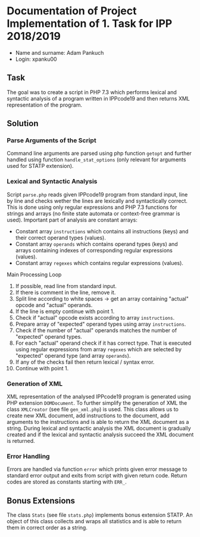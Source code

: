 # Documentation of Project Implementation of 1. Task for IPP 2018/2019
* Name and surname: Adam Pankuch
* Login: xpanku00

## Task

The goal was to create a script in PHP 7.3 which performs lexical and syntactic analysis of a program written in IPPcode19 and then returns XML representation of the program.


## Solution

### Parse Arguments of the Script

Command line arguments are parsed using php function `getopt` and further handled using function `handle_stat_options` (only relevant for arguments used for STATP extension). 


### Lexical and Syntactic Analysis

Script `parse.php` reads given IPPcode19 program from standard input, line by line and checks wether the lines are lexically and syntactically correct. This is done using only regular expressions and PHP 7.3 functions for strings and arrays (no finite state automata or context-free grammar is used). Important part of analysis are constant arrays:

* Constant array `instructions` which contains all instructions (keys) and their correct operand types (values).
* Constant array `operands` which contains operand types (keys) and arrays containing indexes of corresponding regular expressions (values).
* Constant array `regexes` which contains regular expressions (values).


Main Processing Loop

1. If possible, read line from standard input.
2. If there is comment in the line, remove it.
3. Split line according to white spaces -> get an array containing "actual" opcode and "actual" operands.
4. If the line is empty continue with point 1.
5. Check if "actual" opcode exists according to array `instructions`.
6. Prepare array of "expected" operand types using array `instructions`.
7. Check if the number of "actual" operands matches the number of "expected" operand types.
8. For each "actual" operand check if it has correct type. That is executed using regular expressions from array `regexes` which are selected by "expected" operand type (and array `operands`).
9. If any of the checks fail then return lexical / syntax error.
10. Continue with point 1.



### Generation of XML

XML representation of the analysed IPPcode19 program is generated using PHP extension `DOMDocument`. To further simplify the generation of XML the class `XMLCreator` (see file `gen_xml.php`) is used. This class allows us to create new XML document, add instructions to the document, add arguments 
to the instructions and is able to return the XML document as a string. During lexical and syntactic analysis the XML document is gradually created and if the lexical and syntactic analysis succeed the XML document is returned.


### Error Handling

Errors are handled via function `error` which prints given error message to standard error output and exits from script with given return code. Return codes are stored as constants starting with `ERR_`. 


## Bonus Extensions

The class `Stats` (see file `stats.php`) implements bonus extension STATP. An object of this class collects and wraps all statistics and is able to return them in correct order as a string.